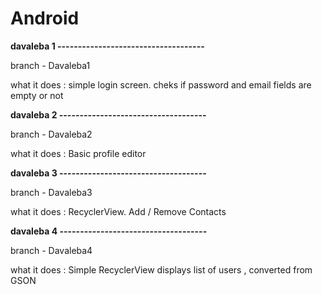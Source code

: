 # Android

**davaleba 1 ------------------------------------** 

branch - Davaleba1

what it does : simple login screen. cheks if password and email fields are empty or not


**davaleba 2 ------------------------------------** 

branch - Davaleba2

what it does : Basic profile editor

**davaleba 3 ------------------------------------** 

branch - Davaleba3

what it does : RecyclerView. Add / Remove Contacts

**davaleba 4 ------------------------------------** 

branch - Davaleba4

what it does : Simple RecyclerView displays list of users , converted from GSON 
